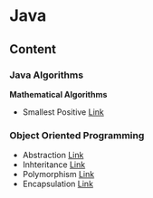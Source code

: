 # Java


## Content
### Java Algorithms
**Mathematical Algorithms**
* Smallest Positive [Link](https://github.com/rosa-lpz/Java/tree/main/Java%20Algorithms/Mathematical%20Algorithms/Smallest%20Positive)
  
### Object Oriented Programming

* Abstraction [Link](https://github.com/rosa-lpz/Java/tree/main/Java%20OOP/Abstraction)
* Inhteritance [Link](https://github.com/rosa-lpz/Java/tree/main/Java%20OOP/%20Inheritance)
* Polymorphism [Link](https://github.com/rosa-lpz/Java/tree/main/Java%20OOP/Polymorphism)
* Encapsulation [Link](https://github.com/rosa-lpz/Java/tree/main/Java%20OOP/Encapsulation)




